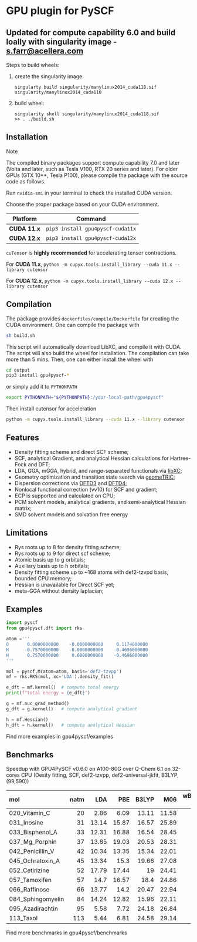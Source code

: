 GPU plugin for PySCF
====================

## Updated for compute capability 6.0 and build loally with singularity image - s.farr@acellera.com


Steps to build wheels:

1. create the singularity image:

    ```singularty build singularity/manylinux2014_cuda118.sif singularity/manylinux2014_cuda118```

2. build wheel:

    ```
    singularity shell singularity/manylinux2014_cuda118.sif
    >> . ./build.sh
    ```


Installation
--------

> [!NOTE]
> The compiled binary packages support compute capability 7.0 and later (Volta and later, such as Tesla V100, RTX 20 series and later). For older GPUs (GTX 10**, Tesla P100), please compile the package with the source code as follows.

Run ```nvidia-smi``` in your terminal to check the installed CUDA version.

Choose the proper package based on your CUDA environment.

| Platform      | Command                               |
----------------| --------------------------------------|
| **CUDA 11.x** |  ```pip3 install gpu4pyscf-cuda11x``` |
| **CUDA 12.x** |  ```pip3 install gpu4pyscf-cuda12x``` |

```cuTensor``` is **highly recommended** for accelerating tensor contractions.

For **CUDA 11.x**, ```python -m cupyx.tools.install_library --cuda 11.x --library cutensor```

For **CUDA 12.x**, ```python -m cupyx.tools.install_library --cuda 12.x --library cutensor```

Compilation
--------
The package provides ```dockerfiles/compile/Dockerfile``` for creating the CUDA environment. One can compile the package with
```sh
sh build.sh
```
This script will automatically download LibXC, and compile it with CUDA. The script will also build the wheel for installation. The compilation can take more than 5 mins. Then, one can either install the wheel with
```sh
cd output
pip3 install gpu4pyscf-*
```
or simply add it to ```PYTHONPATH```
```sh
export PYTHONPATH="${PYTHONPATH}:/your-local-path/gpu4pyscf"
```
Then install cutensor for acceleration
```sh
python -m cupyx.tools.install_library --cuda 11.x --library cutensor
```

Features
--------
- Density fitting scheme and direct SCF scheme;
- SCF, analytical Gradient, and analytical Hessian calculations for Hartree-Fock and DFT;
- LDA, GGA, mGGA, hybrid, and range-separated functionals via [libXC](https://gitlab.com/libxc/libxc/-/tree/master/);
- Geometry optimization and transition state search via [geomeTRIC](https://geometric.readthedocs.io/en/latest/);
- Dispersion corrections via [DFTD3](https://github.com/dftd3/simple-dftd3) and [DFTD4](https://github.com/dftd4/dftd4);
- Nonlocal functional correction (vv10) for SCF and gradient;
- ECP is supported and calculated on CPU;
- PCM solvent models, analytical gradients, and semi-analytical Hessian matrix;
- SMD solvent models and solvation free energy

Limitations
--------
- Rys roots up to 8 for density fitting scheme;
- Rys roots up to 9 for direct scf scheme;
- Atomic basis up to g orbitals;
- Auxiliary basis up to h orbitals;
- Density fitting scheme up to ~168 atoms with def2-tzvpd basis, bounded CPU memory;
- Hessian is unavailable for Direct SCF yet;
- meta-GGA without density laplacian;

Examples
--------
```python
import pyscf
from gpu4pyscf.dft import rks

atom ='''
O       0.0000000000    -0.0000000000     0.1174000000
H      -0.7570000000    -0.0000000000    -0.4696000000
H       0.7570000000     0.0000000000    -0.4696000000
'''

mol = pyscf.M(atom=atom, basis='def2-tzvpp')
mf = rks.RKS(mol, xc='LDA').density_fit()

e_dft = mf.kernel()  # compute total energy
print(f"total energy = {e_dft}")

g = mf.nuc_grad_method()
g_dft = g.kernel()   # compute analytical gradient

h = mf.Hessian()
h_dft = h.kernel()   # compute analytical Hessian

```
Find more examples in gpu4pyscf/examples

Benchmarks
--------
Speedup with GPU4PySCF v0.6.0 on A100-80G over Q-Chem 6.1 on 32-cores CPU (Desity fitting, SCF, def2-tzvpp, def2-universal-jkfit, B3LYP, (99,590))

| mol               |   natm |    LDA |    PBE |   B3LYP |    M06 |   wB97m-v |
|:------------------|-------:|-------:|-------:|--------:|-------:|----------:|
| 020_Vitamin_C     |     20 |   2.86 |   6.09 |   13.11 |  11.58 |     17.46 |
| 031_Inosine       |     31 |  13.14 |  15.87 |   16.57 |  25.89 |     26.14 |
| 033_Bisphenol_A   |     33 |  12.31 |  16.88 |   16.54 |  28.45 |     28.82 |
| 037_Mg_Porphin    |     37 |  13.85 |  19.03 |   20.53 |  28.31 |     30.27 |
| 042_Penicillin_V  |     42 |  10.34 |  13.35 |   15.34 |  22.01 |     24.2  |
| 045_Ochratoxin_A  |     45 |  13.34 |  15.3  |   19.66 |  27.08 |     25.41 |
| 052_Cetirizine    |     52 |  17.79 |  17.44 |   19    |  24.41 |     25.87 |
| 057_Tamoxifen     |     57 |  14.7  |  16.57 |   18.4  |  24.86 |     25.47 |
| 066_Raffinose     |     66 |  13.77 |  14.2  |   20.47 |  22.94 |     25.35 |
| 084_Sphingomyelin |     84 |  14.24 |  12.82 |   15.96 |  22.11 |     24.46 |
| 095_Azadirachtin  |     95 |   5.58 |   7.72 |   24.18 |  26.84 |     25.21 |
| 113_Taxol         |    113 |   5.44 |   6.81 |   24.58 |  29.14 |    nan    |

Find more benchmarks in gpu4pyscf/benchmarks

